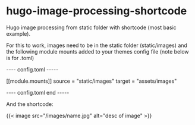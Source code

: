 # hugo-image-processing-shortcode
Hugo image processing from static folder with shortcode (most basic example).

For this to work, images need to be in the static folder (static/images) and the following module mounts added to your themes config file (note below is for .toml)

---- config.toml -----

  [[module.mounts]]
    source = "static/images"
    target = "assets/images"
 
---- config.toml end -----
    
    
 And the shortcode:
 
 {{< image src="/images/name.jpg"  alt="desc of image" >}}

 
